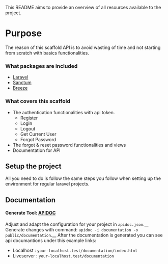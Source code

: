 This README aims to provide an overview of all resources available to the project.

# Purpose
The reason of this scaffold API is to avoid wasting of time and not starting from scratch with basics functionalities.

### What packages are included
- [Laravel](https://laravel.com/)
- [Sanctum](https://laravel.com/docs/9.x/sanctum)
- [Breeze](https://laravel.com/docs/9.x/starter-kits#laravel-breeze)

### What covers this scaffold
- The authentication functionalities with api token.
    - Register
    - Login
    - Logout
    - Get Current User
    - Forgot Password
- The forgot & reset password functionalities and views
- Documentation for API

## Setup the project
All you need to do is follow the same steps you follow when setting up the environment for regular laravel projects.

## Documentation
#### Generate Tool: [APIDOC](https://apidocjs.com/)
Adjust and adapt the configuration for your project in `apidoc.json`.__
Generate changes with command: `apidoc -i documentation -o public/documentation`.__
After the documentation is generated you can see api documantions under this example links:
- Localhost : `your-localhost.test/documentation/index.html`
- Liveserver : `your-localhost.test/documentation`
